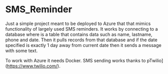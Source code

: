 # SMS_Reminder

Just a simple project meant to be deployed to Azure that that mimics functionality
of largely used SMS reminders. It works by connecting to a database where is a table
that contains data such as name, lastname, phone and date. Then it pulls records from
that database and if the date specified is exactly 1 day away from current date then 
it sends a message with some text.

To work with Azure it needs Docker.
SMS sending works thanks to pTwilio](https://www.twilio.com/).
